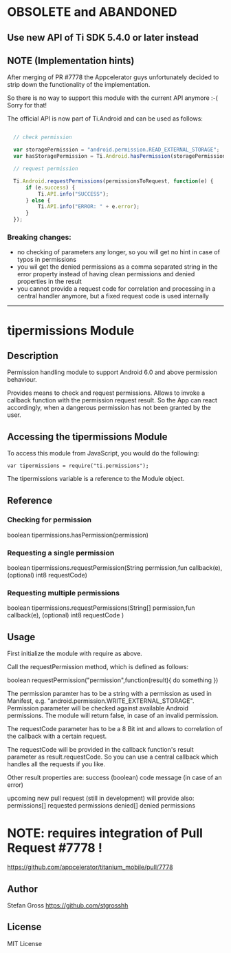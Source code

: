 # OBSOLETE and ABANDONED 
## Use new API of Ti SDK 5.4.0 or later instead

## NOTE (Implementation hints)

After merging of PR #7778 the Appcelerator guys unfortunately decided
to strip down the functionality of the implementation.

So there is no way to support this module with the current API anymore :-(
Sorry for that!

The official API is now part of Ti.Android and can be used as follows:

```javascript

  // check permission

  var storagePermission = "android.permission.READ_EXTERNAL_STORAGE";
  var hasStoragePermission = Ti.Android.hasPermission(storagePermission);

  // request permission

  Ti.Android.requestPermissions(permissionsToRequest, function(e) {
      if (e.success) {
          Ti.API.info("SUCCESS");
      } else {
          Ti.API.info("ERROR: " + e.error);
      }
  });


```

### Breaking changes:
* no checking of parameters any longer, so you will get no hint in case of typos in permissions
* you wil get the denied permissions as a comma separated string in the error property instead of having
  clean permissions and denied properties in the result
* you cannot provide a request code for correlation and processing in a central handler anymore, but a
  fixed request code is used internally

---

# tipermissions Module

## Description

Permission handling module to support Android 6.0 and above permission behaviour.

Provides means to check and request permissions.
Allows to invoke a callback function with the permission request result.
So the App can react accordingly, when a dangerous permission has not been granted
by the user.

## Accessing the tipermissions Module

To access this module from JavaScript, you would do the following:

    var tipermissions = require("ti.permissions");

The tipermissions variable is a reference to the Module object.

## Reference


### Checking for permission

boolean tipermissions.hasPermission(permission)

### Requesting a single permission

boolean tipermissions.requestPermission(String permission,fun callback(e), (optional) int8 requestCode)

### Requesting multiple permissions

boolean tipermissions.requestPermissions(String[] permission,fun callback(e), (optional) int8 requestCode )


## Usage

First initialize the module with require as above.

Call the requestPermission method, which is defined as follows:

  boolean requestPermission("permission",function(result){ do something })

The permission paramter has to be a string with a permission as used in Manifest,
e.g. "android.permission.WRITE_EXTERNAL_STORAGE".
Permission parameter will be checked against available Android permissions.
The module will return false, in case of an invalid permission.

The requestCode parameter has to be a 8 Bit int and allows to correlation of the
callback with a certain request. 

The requestCode will be provided in the callback function's result parameter as
result.requestCode. So you can use a central callback which handles
all the requests if you like.

Other result properties are:
 success (boolean) 
 code
 message (in case of an error)

upcoming new pull request (still in development) will provide also:
 permissions[] requested permissions
 denied[] denied permissions

# NOTE: requires integration of Pull Request #7778 ! 
https://github.com/appcelerator/titanium_mobile/pull/7778

## Author

Stefan Gross https://github.com/stgrosshh

## License

MIT License